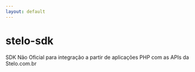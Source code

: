 ```yaml
---
layout: default
---
```

# stelo-sdk

SDK Não Oficial para integração a partir de aplicações PHP com as APIs da Stelo.com.br
